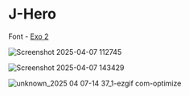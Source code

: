 # J-Hero

Font - [Exo 2](https://github.com/tedhinklater/J-Hero/blob/main/Fonts/Exo2-VariableFont_wght.ttf)

![Screenshot 2025-04-07 112745](https://github.com/user-attachments/assets/785443cb-d771-4a7f-be0f-c102274b1766)

![Screenshot 2025-04-07 143429](https://github.com/user-attachments/assets/b22511c5-63a9-4399-b260-6ce33e39717a)

![unknown_2025 04 07-14 37_1-ezgif com-optimize](https://github.com/user-attachments/assets/ae31bfb0-8a1e-4ba4-ae00-6eae36ec91b3)
